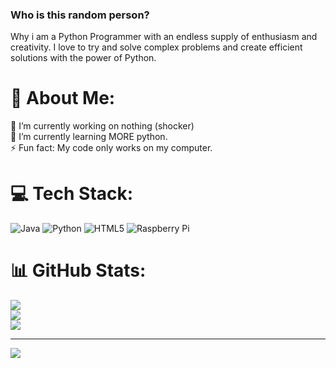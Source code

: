 ### Who is this random person?  
Why i am a Python Programmer with an endless supply of enthusiasm and creativity. I love to try and solve complex problems and create efficient solutions with the power of Python.

# 💫 About Me:
🔭 I’m currently working on nothing (shocker)<br>🌱 I’m currently learning MORE python.<br>⚡ Fun fact: My code only works on my computer.

# 💻 Tech Stack:
![Java](https://img.shields.io/badge/java-%23ED8B00.svg?style=for-the-badge&logo=java&logoColor=white) ![Python](https://img.shields.io/badge/python-3670A0?style=for-the-badge&logo=python&logoColor=ffdd54) ![HTML5](https://img.shields.io/badge/html5-%23E34F26.svg?style=for-the-badge&logo=html5&logoColor=white) ![Raspberry Pi](https://img.shields.io/badge/-RaspberryPi-C51A4A?style=for-the-badge&logo=Raspberry-Pi)
# 📊 GitHub Stats:
![](https://github-readme-stats.vercel.app/api?username=theonlysampletext&theme=dark&hide_border=false&include_all_commits=false&count_private=false)<br/>
![](https://github-readme-streak-stats.herokuapp.com/?user=theonlysampletext&theme=dark&hide_border=false)<br/>
![](https://github-readme-stats.vercel.app/api/top-langs/?username=theonlysampletext&theme=dark&hide_border=false&include_all_commits=false&count_private=false&layout=compact)

---
[![](https://visitcount.itsvg.in/api?id=theonlysampletext&icon=2&color=0)](https://visitcount.itsvg.in)

